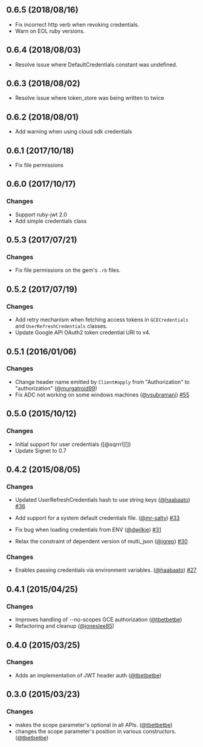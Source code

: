 ## 0.6.5 (2018/08/16)

* Fix incorrect http verb when revoking credentials.
* Warn on EOL ruby versions.

## 0.6.4 (2018/08/03)

* Resolve issue where DefaultCredentials constant was undefined.

## 0.6.3 (2018/08/02)

* Resolve issue where token_store was being written to twice

## 0.6.2 (2018/08/01)

* Add warning when using cloud sdk credentials

## 0.6.1 (2017/10/18)

* Fix file permissions

## 0.6.0 (2017/10/17)

### Changes

* Support ruby-jwt 2.0
* Add simple credentials class

## 0.5.3 (2017/07/21)

### Changes

* Fix file permissions on the gem's `.rb` files.

## 0.5.2 (2017/07/19)

### Changes

* Add retry mechanism when fetching access tokens in `GCECredentials` and `UserRefreshCredentials` classes.
* Update Google API OAuth2 token credential URI to v4.

## 0.5.1 (2016/01/06)

### Changes

* Change header name emitted by `Client#apply` from "Authorization" to "authorization" ([@murgatroid99][])
* Fix ADC not working on some windows machines ([@vsubramani][])
[#55](https://github.com/google/google-auth-library-ruby/issues/55)

## 0.5.0 (2015/10/12)

### Changes

* Initial support for user credentials ([@sqrrrl][])
* Update Signet to 0.7

## 0.4.2 (2015/08/05)

### Changes

* Updated UserRefreshCredentials hash to use string keys ([@haabaato][])
[#36](https://github.com/google/google-auth-library-ruby/issues/36)

* Add support for a system default credentials file. ([@mr-salty][])
[#33](https://github.com/google/google-auth-library-ruby/issues/33)

* Fix bug when loading credentials from ENV ([@dwilkie][])
[#31](https://github.com/google/google-auth-library-ruby/issues/31)

* Relax the constraint of dependent version of multi_json ([@igrep][])
[#30](https://github.com/google/google-auth-library-ruby/issues/30)

### Changes

* Enables passing credentials via environment variables. ([@haabaato][])
[#27](https://github.com/google/google-auth-library-ruby/issues/27)

## 0.4.1 (2015/04/25)

### Changes

* Improves handling of --no-scopes GCE authorization ([@tbetbetbe][])
* Refactoring and cleanup ([@joneslee85][])

## 0.4.0 (2015/03/25)

### Changes

* Adds an implementation of JWT header auth ([@tbetbetbe][])

## 0.3.0 (2015/03/23)

### Changes

* makes the scope parameter's optional in all APIs. ([@tbetbetbe][])
* changes the scope parameter's position in various constructors. ([@tbetbetbe][])

[@dwilkie]: https://github.com/dwilkie
[@haabaato]: https://github.com/haabaato
[@igrep]: https://github.com/igrep
[@joneslee85]: https://github.com/joneslee85
[@mr-salty]: https://github.com/mr-salty
[@tbetbetbe]: https://github.com/tbetbetbe
[@murgatroid99]: https://github.com/murgatroid99
[@vsubramani]: https://github.com/vsubramani
